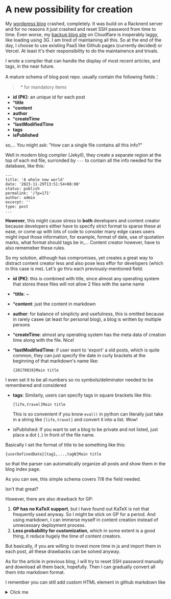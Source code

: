 # A new possibility for creation
My [wordpress blog](https://blog.zhoulingyu.net) crashed, completely. It was build on a Racknerd server and for no reasons it just crashed and reset SSH password from time to time. Even worse, my [backup blog site](https://cfblog.xoysroam.workers.dev/) on Cloudflare is inoperably laggy, like loading using 3G. I am tired of maintaining all this. So at the end of the day, I choose to use existing PaaS like Github pages (currently decided) or Vercel. At least it's their responsibility to do the maintainence and trivals. 

I wrote a compiler that can handle the display of most recent articles, and tags, in the near future.

A mature schema of blog post repo. usually contain the following fields：

> &nbsp;
> \* for mandatory items
> &nbsp;

- **id (PK)**: an unique id for each post
- ***title**
- ***content**
- **author**
- ***createTime**
- ***lastModifiedTime**
- **tags**
- **isPublished**



so,... You might ask: "How can a single file contains all this info?"

Well in modern blog complier (Jekyll), they create a separate region at the top of each md file, surronded by `---` to contain all the info needed for the database, like this:

```
---
title: 'A whole new world'
date: '2023-11-29T13:51:54+08:00'
status: publish
permalink: '/?p=171'
author: admin
excerpt: ''
type: post
...
```

**However**, this might cause stress to **both** developers and content creator because developers either have to specify strict format to sparse these at ease, or come up with lots of code to consider many edge cases users might input those information, for example, format of date, use of quotation marks, what format should tags be in,... Content creator however, have to also rememeber these rules.

So my solution, although has compromises, yet creates a great way to distract content creator less and also pose less effor for developers (which in this case is me). Let's go thru each previously-mentioned field:

- **id (PK)**: this is combined with title, since almost any operating system that stores these files will not allow 2 files with the same name 
- ***title**: ~
- ***content**: just the content in markdown
- **author**: for balance of simplicty and usefulness, this is omitted because in rarely casee (at least for personal blog), a blog is written by multiple persons
- ***createTime**: almost any operating system has the meta data of creation time along with the file. Nice!
- ***lastModifiedTime**: if user want to 'export' a old posts, which is quite common, they can just specify the date in curly brackets at the beginning of that markdown's name like:

    ```
    {20170819}Main title
    ``` 
I even set it to be all numbers so no symbols/deliminator needed to be remembered and considered

- **tags**: Similarly, users can specify tags in square brackets like this: 

    ```
    [life,travel]Main title
    ``` 

    This is so convenient if you know `eval()` in python can literally just take in a string like `[life,travel]` and convert it into a list. Wow!

- isPublished: If you want to set a blog to be private and not listed, just place a dot (`.`) in front of the file name.

Basically I set the format of title to be something like this:
```
{userDefinedDate}[tag1,...,tagN]Main title
``` 

so that the parser can automatically organize all posts and show them in the blog index page. 

As you can see, this simple schema covers 7/8 the field needed.

Isn't that great? 

However, there are also drawback for GP:
1.  **GP has no KaTeX support**, but i have found out KaTeX is not that frequently used anyway. So I might be stick on GP for a period. And using markdown, I can immerse myself in content creation instead of unnecessary deployment process.
2.  **Less probability for customization**, which in some extent is a good thing, it reduce hugely the time of content creators. 

But basically, if you are willing to invest more time in js and import them in each post, all these drawbacks can be solved anyway.

As for the article in previous blog, I will try to reset SSH password manually and download all them back, hopefully. Then I can gradually convert all them into markdown format.

I remember you can still add custom HTML element in github markdown like

<details>
<summary>
Click me
</summary>
This is an accordian.
</details>
